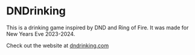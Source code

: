 # DNDrinking
This is a drinking game inspired by DND and Ring of Fire.
It was made for New Years Eve 2023-2024.

Check out the website at [dndrinking.com](https://dndrinking.com)
